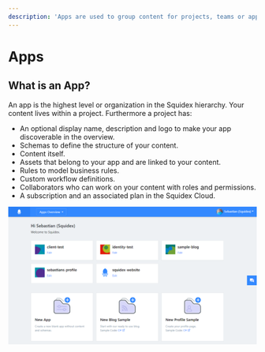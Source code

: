 ```yaml
---
description: 'Apps are used to group content for projects, teams or applications.'
---
```


# Apps

## What is an App?

An app is the highest level or organization in the Squidex hierarchy. Your content lives within a project. Furthermore a project has:

* An optional display name, description and logo to make your app discoverable in the overview.
* Schemas to define the structure of your content.
* Content itself.
* Assets that belong to your app and are linked to your content.
* Rules to model business rules.
* Custom workflow definitions.
* Collaborators who can work on your content with roles and permissions.
* A subscription and an associated plan in the Squidex Cloud.

![My projects in the Squidex cloud](../../.gitbook/assets/image%20%284%29.png)

